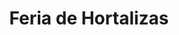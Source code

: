 ---
title: "Feria de Hortalizas"
url: /ciudad-guayana-puerto-ordaz/feria-de-hortalizas/
shop: Gemüse & Obst
---